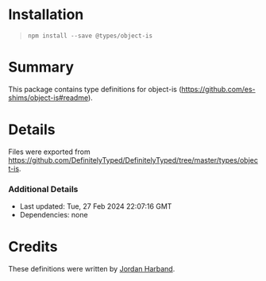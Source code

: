 # Installation
> `npm install --save @types/object-is`

# Summary
This package contains type definitions for object-is (https://github.com/es-shims/object-is#readme).

# Details
Files were exported from https://github.com/DefinitelyTyped/DefinitelyTyped/tree/master/types/object-is.

### Additional Details
 * Last updated: Tue, 27 Feb 2024 22:07:16 GMT
 * Dependencies: none

# Credits
These definitions were written by [Jordan Harband](https://github.com/ljharb).
